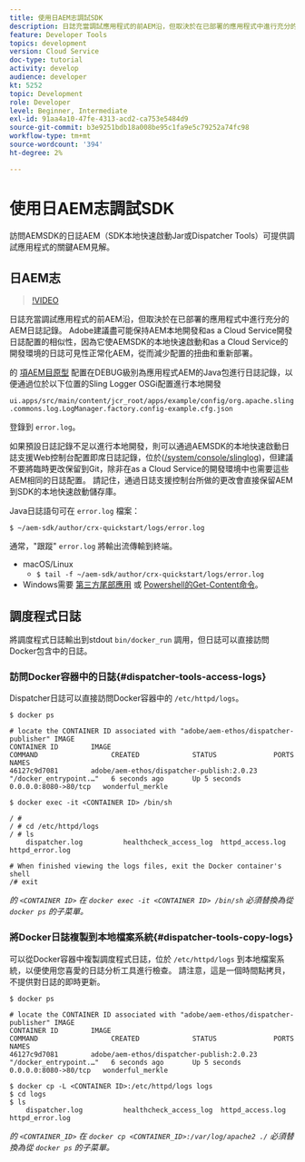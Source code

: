 ```yaml
---
title: 使用日AEM志調試SDK
description: 日誌充當調試應用程式的前AEM沿，但取決於在已部署的應用程式中進行充分的AEM日誌記錄。
feature: Developer Tools
topics: development
version: Cloud Service
doc-type: tutorial
activity: develop
audience: developer
kt: 5252
topic: Development
role: Developer
level: Beginner, Intermediate
exl-id: 91aa4a10-47fe-4313-acd2-ca753e5484d9
source-git-commit: b3e9251bdb18a008be95c1fa9e5c79252a74fc98
workflow-type: tm+mt
source-wordcount: '394'
ht-degree: 2%

---
```


# 使用日AEM志調試SDK

訪問AEMSDK的日誌AEM（SDK本地快速啟動Jar或Dispatcher Tools）可提供調試應用程式的關鍵AEM見解。

## 日AEM志

>[!VIDEO](https://video.tv.adobe.com/v/34334?quality=12&learn=on)

日誌充當調試應用程式的前AEM沿，但取決於在已部署的應用程式中進行充分的AEM日誌記錄。 Adobe建議盡可能保持AEM本地開發和as a Cloud Service開發日誌配置的相似性，因為它使AEMSDK的本地快速啟動和as a Cloud Service的開發環境的日誌可見性正常化AEM，從而減少配置的扭曲和重新部署。

的 [項AEM目原型](https://github.com/adobe/aem-project-archetype) 配置在DEBUG級別為應用程式AEM的Java包進行日誌記錄，以便通過位於以下位置的Sling Logger OSGi配置進行本地開發

`ui.apps/src/main/content/jcr_root/apps/example/config/org.apache.sling.commons.log.LogManager.factory.config-example.cfg.json`

登錄到 `error.log`。

如果預設日誌記錄不足以進行本地開發，則可以通過AEMSDK的本地快速啟動日誌支援Web控制台配置即席日誌記錄，位於([/system/console/slinglog](http://localhost:4502/system/console/slinglog))，但建議不要將臨時更改保留到Git，除非在as a Cloud Service的開發環境中也需要這些AEM相同的日誌配置。 請記住，通過日誌支援控制台所做的更改會直接保留AEM到SDK的本地快速啟動儲存庫。

Java日誌語句可在 `error.log` 檔案：

```
$ ~/aem-sdk/author/crx-quickstart/logs/error.log
```

通常，&quot;跟蹤&quot; `error.log` 將輸出流傳輸到終端。

+ macOS/Linux
   + `$ tail -f ~/aem-sdk/author/crx-quickstart/logs/error.log`
+ Windows需要 [第三方尾部應用](https://stackoverflow.com/questions/187587/a-windows-equivalent-of-the-unix-tail-command) 或 [Powershell的Get-Content命令](https://stackoverflow.com/a/46444596/133936)。

## 調度程式日誌

將調度程式日誌輸出到stdout `bin/docker_run` 調用，但日誌可以直接訪問Docker包含中的日誌。

### 訪問Docker容器中的日誌{#dispatcher-tools-access-logs}

Dispatcher日誌可以直接訪問Docker容器中的 `/etc/httpd/logs`。

```shell
$ docker ps

# locate the CONTAINER ID associated with "adobe/aem-ethos/dispatcher-publisher" IMAGE
CONTAINER ID        IMAGE                                       COMMAND                  CREATED             STATUS              PORTS                  NAMES
46127c9d7081        adobe/aem-ethos/dispatcher-publish:2.0.23   "/docker_entrypoint.…"   6 seconds ago       Up 5 seconds        0.0.0.0:8080->80/tcp   wonderful_merkle

$ docker exec -it <CONTAINER ID> /bin/sh

/ # 
/ # cd /etc/httpd/logs
/ # ls
    dispatcher.log          healthcheck_access_log  httpd_access.log        httpd_error.log

# When finished viewing the logs files, exit the Docker container's shell
/# exit
```

_的 `<CONTAINER ID>` 在 `docker exec -it <CONTAINER ID> /bin/sh` 必須替換為從 `docker ps` 的子菜單。_


### 將Docker日誌複製到本地檔案系統{#dispatcher-tools-copy-logs}

可以從Docker容器中複製調度程式日誌，位於 `/etc/httpd/logs` 到本地檔案系統，以便使用您喜愛的日誌分析工具進行檢查。 請注意，這是一個時間點拷貝，不提供對日誌的即時更新。

```shell
$ docker ps

# locate the CONTAINER ID associated with "adobe/aem-ethos/dispatcher-publisher" IMAGE
CONTAINER ID        IMAGE                                       COMMAND                  CREATED             STATUS              PORTS                  NAMES
46127c9d7081        adobe/aem-ethos/dispatcher-publish:2.0.23   "/docker_entrypoint.…"   6 seconds ago       Up 5 seconds        0.0.0.0:8080->80/tcp   wonderful_merkle

$ docker cp -L <CONTAINER ID>:/etc/httpd/logs logs 
$ cd logs
$ ls
    dispatcher.log          healthcheck_access_log  httpd_access.log        httpd_error.log
```

_的 `<CONTAINER_ID>` 在 `docker cp <CONTAINER_ID>:/var/log/apache2 ./` 必須替換為從 `docker ps` 的子菜單。_
